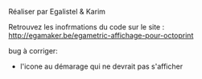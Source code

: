 Réaliser par Egalistel & Karim 

Retrouvez les inofrmations du code sur le site : http://egamaker.be/egametric-affichage-pour-octoprint




bug à corriger:  
- l'icone au démarage qui ne devrait pas s'afficher





